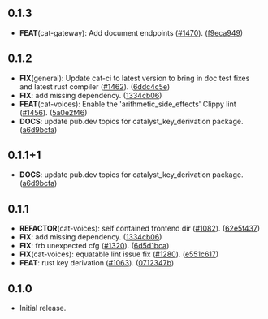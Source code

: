## 0.1.3

 - **FEAT**(cat-gateway): Add document endpoints ([#1470](https://github.com/input-output-hk/catalyst-voices/issues/1470)). ([f9eca949](https://github.com/input-output-hk/catalyst-voices/commit/f9eca949ca1b21e89ab5eca27ca2925687405cfa))

## 0.1.2

 - **FIX**(general): Update cat-ci to latest version to bring in doc test fixes and latest rust compiler ([#1462](https://github.com/input-output-hk/catalyst-voices/issues/1462)). ([6ddc4c5e](https://github.com/input-output-hk/catalyst-voices/commit/6ddc4c5ea6e5e93a0042e188982505ba25cccf76))
 - **FIX**: add missing dependency. ([1334cb06](https://github.com/input-output-hk/catalyst-voices/commit/1334cb066877b2507af2e469f31b6c3549181146))
 - **FEAT**(cat-voices): Enable the 'arithmetic_side_effects' Clippy lint ([#1456](https://github.com/input-output-hk/catalyst-voices/issues/1456)). ([5a0e2f46](https://github.com/input-output-hk/catalyst-voices/commit/5a0e2f46859b44ff325d47ca0eb90d4fa904d125))
 - **DOCS**: update pub.dev topics for catalyst_key_derivation package. ([a6d9bcfa](https://github.com/input-output-hk/catalyst-voices/commit/a6d9bcfa451cbb8d0ded9659e63fbfa290416480))

## 0.1.1+1

 - **DOCS**: update pub.dev topics for catalyst_key_derivation package. ([a6d9bcfa](https://github.com/input-output-hk/catalyst-voices/commit/a6d9bcfa451cbb8d0ded9659e63fbfa290416480))

## 0.1.1

 - **REFACTOR**(cat-voices): self contained frontend dir ([#1082](https://github.com/input-output-hk/catalyst-voices/issues/1082)). ([62e5f437](https://github.com/input-output-hk/catalyst-voices/commit/62e5f43778fab323d7c1e4ebab4b5e89c1ba0cb5))
 - **FIX**: add missing dependency. ([1334cb06](https://github.com/input-output-hk/catalyst-voices/commit/1334cb066877b2507af2e469f31b6c3549181146))
 - **FIX**: frb unexpected cfg ([#1320](https://github.com/input-output-hk/catalyst-voices/issues/1320)). ([6d5d1bca](https://github.com/input-output-hk/catalyst-voices/commit/6d5d1bcace01757b72698635db2ee8e953d445f2))
 - **FIX**(cat-voices): equatable lint issue fix ([#1280](https://github.com/input-output-hk/catalyst-voices/issues/1280)). ([e551c617](https://github.com/input-output-hk/catalyst-voices/commit/e551c61702ab4a229c88119a43611a42516b2665))
 - **FEAT**: rust key derivation ([#1063](https://github.com/input-output-hk/catalyst-voices/issues/1063)). ([0712347b](https://github.com/input-output-hk/catalyst-voices/commit/0712347b1e6e85d67b43d1733650d62d1c9d7c94))

## 0.1.0

* Initial release.
